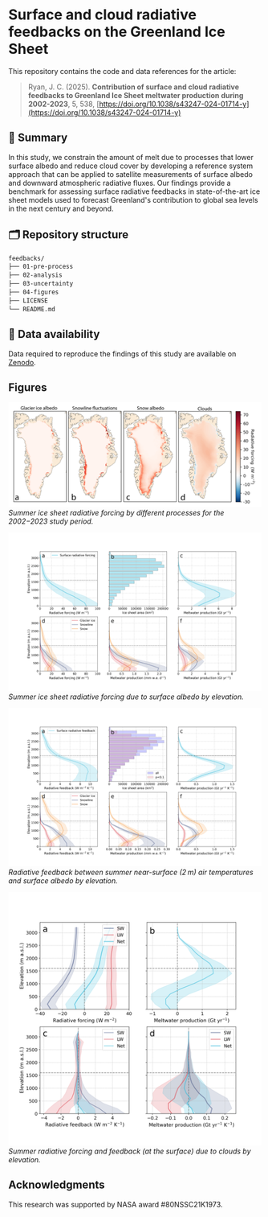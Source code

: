 # Surface and cloud radiative feedbacks on the Greenland Ice Sheet

This repository contains the code and data references for the article:

> Ryan, J. C. (2025). **Contribution of surface and cloud radiative feedbacks to Greenland Ice Sheet meltwater production during 2002-2023**, 5, 538, [https://doi.org/10.1038/s43247-024-01714-y](https://doi.org/10.1038/s43247-024-01714-y)

## 🧊 Summary

In this study, we constrain the amount of melt due to processes that lower surface albedo and reduce cloud cover by developing a reference system approach that can be applied to satellite measurements of surface albedo and downward atmospheric radiative fluxes. Our findings provide a benchmark for assessing surface radiative feedbacks in state-of-the-art ice sheet models used to forecast Greenland's contribution to global sea levels in the next century and beyond.

## 🗂 Repository structure

```bash
feedbacks/
├── 01-pre-process
├── 02-analysis
├── 03-uncertainty	
├── 04-figures
├── LICENSE
└── README.md
```

## 📌 Data availability

Data required to reproduce the findings of this study are available on [Zenodo](https://zenodo.org/records/13743169).

## Figures

![Figure 1](04-figures/fig1.png)
*Summer ice sheet radiative forcing by different processes for the 2002−2023 study period.*

![Figure 2](04-figures/fig2.png) 
*Summer ice sheet radiative forcing due to surface albedo by elevation.*

![Figure 3](04-figures/fig3.png)
*Radiative feedback between summer near-surface (2 m) air temperatures and surface albedo by elevation.*

![Figure 4](04-figures/fig4.png)
*Summer radiative forcing and feedback (at the surface) due to clouds by elevation.*

## Acknowledgments

This research was supported by NASA award #80NSSC21K1973. 


